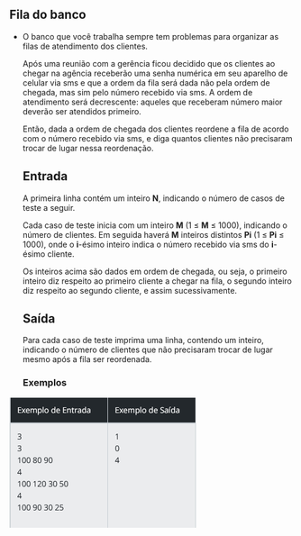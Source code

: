 ## Fila do banco



- O banco que você trabalha sempre tem problemas para organizar as filas de atendimento dos clientes.

  Após uma reunião com a gerência ficou decidido que os clientes ao  chegar na agência receberão uma senha numérica em seu aparelho de  celular via sms e que a ordem da fila será dada não pela ordem de  chegada, mas sim pelo número recebido via sms. A ordem de atendimento  será decrescente: aqueles que receberam número maior deverão ser  atendidos primeiro. 

  Então, dada a ordem de chegada dos clientes reordene a fila de acordo com o número recebido via sms, e diga quantos clientes não precisaram  trocar de lugar nessa reordenação.

  ## Entrada

  A primeira linha contém um inteiro **N**, indicando o número de casos de teste a seguir.

  Cada caso de teste inicia com um inteiro **M** (1 ≤ **M** ≤ 1000), indicando o número de clientes. Em seguida haverá **M** inteiros distintos **Pi** (1 ≤ **Pi** ≤ 1000), onde o **i**-ésimo inteiro indica o número recebido via sms do **i**-ésimo cliente.

  Os inteiros acima são dados em ordem de chegada, ou seja, o primeiro  inteiro diz respeito ao primeiro cliente a chegar na fila, o segundo  inteiro diz respeito ao segundo cliente, e assim sucessivamente.

  ## Saída

  Para cada caso de teste imprima uma linha, contendo um inteiro,  indicando o número de clientes que não precisaram trocar de lugar mesmo  após a fila ser reordenada.
  
  ### Exemplos
![exercicio](
https://github.com/LevyMatias/ImagensGithub/blob/main/img%20exercicios/.net%20fundamentals/Fila_do_banco/Captura_fila_do_banco.png
)
